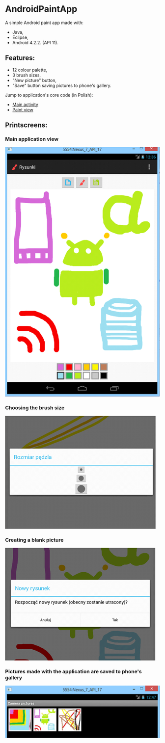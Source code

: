 # AndroidPaintApp
A simple Android paint app made with:
- Java, 
- Eclipse, 
- Android 4.2.2. (API 11).

## Features:
- 12 colour palette,
- 3 brush sizes,
- "New picture" button,
- "Save" button saving pictures to phone's gallery.

Jump to application's core code (in Polish): 
- [Main activity](https://github.com/marta-krzyk-dev/AndroidPaintApp/blob/master/src/pl/rysunki/GlownaAktywnosc.java)
- [Paint view](AndroidPaintApp/src/pl/rysunki/WidokRysowanie.java)

## Printscreens:
### Main application view
![alt tag](https://github.com/marta-krzyk-dev/AndroidPaintApp/blob/master/Printscreens/PaintAppPrintScreen.png?raw=true)

### Choosing the brush size
![alt tag](https://github.com/marta-krzyk-dev/AndroidPaintApp/blob/master/Printscreens/PaintApp_AdjustBrushSize.png?raw=true)

### Creating a blank picture
![alt tag](https://github.com/marta-krzyk-dev/AndroidPaintApp/blob/master/Printscreens/PaintApp_NewPicture.png?raw=true)

### Pictures made with the application are saved to phone's gallery
![alt tag](https://github.com/marta-krzyk-dev/AndroidPaintApp/blob/master/Printscreens/PaintAppGallery.png?raw=true)
